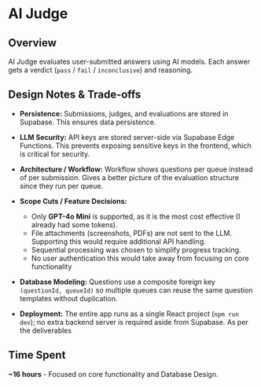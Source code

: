 # AI Judge

## Overview
AI Judge evaluates user-submitted answers using AI models. Each answer gets a verdict (`pass` / `fail` / `inconclusive`) and reasoning.

## Design Notes & Trade-offs

- **Persistence:** Submissions, judges, and evaluations are stored in Supabase. This ensures data persistence.

- **LLM Security:** API keys are stored server-side via Supabase Edge Functions. This prevents exposing sensitive keys in the frontend, which is critical for security.

- **Architecture / Workflow:** Workflow shows questions per queue instead of per submission. Gives a better picture of the evaluation structure since they run per queue.

- **Scope Cuts / Feature Decisions:**  
  - Only **GPT-4o Mini** is supported, as it is the most cost effective (I already had some tokens).  
  - File attachments (screenshots, PDFs) are not sent to the LLM. Supporting this would require additional API handling.  
  - Sequential processing was chosen to simplify progress tracking.
  - No user authentication this would take away from focusing on core functionality 

- **Database Modeling:** Questions use a composite foreign key `(questionId, queueId)` so multiple queues can reuse the same question templates without duplication.

- **Deployment:** The entire app runs as a single React project (`npm run dev`); no extra backend server is required aside from Supabase. As per the deliverables

## Time Spent
**~16 hours** - Focused on core functionality and Database Design.